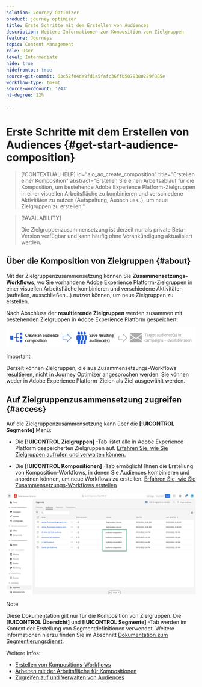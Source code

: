 ```yaml
---
solution: Journey Optimizer
product: journey optimizer
title: Erste Schritte mit dem Erstellen von Audiences
description: Weitere Informationen zur Komposition von Zielgruppen
feature: Journeys
topic: Content Management
role: User
level: Intermediate
hide: true
hidefromtoc: true
source-git-commit: 63c52f04da9fd1a5fafc36ffb5079380229f885e
workflow-type: tm+mt
source-wordcount: '243'
ht-degree: 12%

---
```


# Erste Schritte mit dem Erstellen von Audiences {#get-start-audience-composition}

>[!CONTEXTUALHELP]
>id="ajo_ao_create_composition"
>title="Erstellen einer Komposition"
>abstract="Erstellen Sie einen Arbeitsablauf für die Komposition, um bestehende Adobe Experience Platform-Zielgruppen in einer visuellen Arbeitsfläche zu kombinieren und verschiedene Aktivitäten zu nutzen (Aufspaltung, Ausschluss..), um neue Zielgruppen zu erstellen."

>[!AVAILABILITY]
>
>Die Zielgruppenzusammensetzung ist derzeit nur als private Beta-Version verfügbar und kann häufig ohne Vorankündigung aktualisiert werden.

## Über die Komposition von Zielgruppen {#about}

Mit der Zielgruppenzusammensetzung können Sie **Zusammensetzungs-Workflows**, wo Sie vorhandene Adobe Experience Platform-Zielgruppen in einer visuellen Arbeitsfläche kombinieren und verschiedene Aktivitäten (aufteilen, ausschließen...) nutzen können, um neue Zielgruppen zu erstellen.

Nach Abschluss der **resultierende Zielgruppen** werden zusammen mit bestehenden Zielgruppen in Adobe Experience Platform gespeichert.<!--, and can be **leveraged in campaigns** to target customers.-->

![](assets/audiences-process.png)

>[!IMPORTANT]
>
>Derzeit können Zielgruppen, die aus Zusammensetzungs-Workflows resultieren, nicht in Journey Optimizer angesprochen werden. Sie können weder in Adobe Experience Platform-Zielen als Ziel ausgewählt werden.

## Auf Zielgruppenzusammensetzung zugreifen {#access}

Auf die Zielgruppenzusammensetzung kann über die **[!UICONTROL Segmente]** Menü:

* Die **[!UICONTROL Zielgruppen]** -Tab listet alle in Adobe Experience Platform gespeicherten Zielgruppen auf. [Erfahren Sie, wie Sie Zielgruppen aufrufen und verwalten können.](access-audiences.md)

* Die **[!UICONTROL Kompositionen]** -Tab ermöglicht Ihnen die Erstellung von Komposition-Workflows, in denen Sie Audiences kombinieren und anordnen können, um neue Workflows zu erstellen. [Erfahren Sie, wie Sie Zusammensetzungs-Workflows erstellen](create-compositions.md)

![](assets/audiences-list.png)

>[!NOTE]
>
>Diese Dokumentation gilt nur für die Komposition von Zielgruppen. Die **[!UICONTROL Übersicht]** und **[!UICONTROL Segmente]** -Tab werden im Kontext der Erstellung von Segmentdefinitionen verwendet. Weitere Informationen hierzu finden Sie im Abschnitt [Dokumentation zum Segmentierungsdienst](https://experienceleague.adobe.com/docs/experience-platform/segmentation/ui/overview.html?lang=de).

Weitere Infos:

* [Erstellen von Kompositions-Workflows](create-compositions.md)
* [Arbeiten mit der Arbeitsfläche für Kompositionen](composition-canvas.md)
* [Zugreifen auf und Verwalten von Audiences](access-audiences.md)
